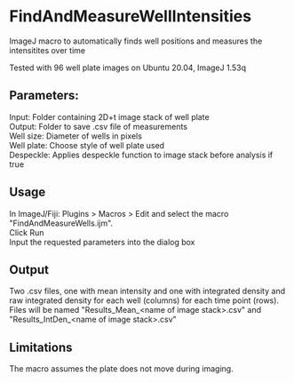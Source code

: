 # FindAndMeasureWellIntensities
ImageJ macro to automatically finds well positions and measures the intensitites over time

Tested with 96 well plate images on Ubuntu 20.04, ImageJ 1.53q

## Parameters:
Input: Folder containing 2D+t image stack of well plate \
Output: Folder to save .csv file of measurements \
Well size: Diameter of wells in pixels \
Well plate: Choose style of well plate used \
Despeckle: Applies despeckle function to image stack before analysis if true

## Usage
In ImageJ/Fiji: Plugins > Macros > Edit and select the macro "FindAndMeasureWells.ijm". \
Click Run \
Input the requested parameters into the dialog box

## Output
Two .csv files, one with mean intensity and one with integrated density and raw integrated density for each well (columns) for each time point (rows). Files will be named "Results_Mean_\<name of image stack\>.csv" and "Results_IntDen_\<name of image stack\>.csv"

## Limitations
The macro assumes the plate does not move during imaging.
